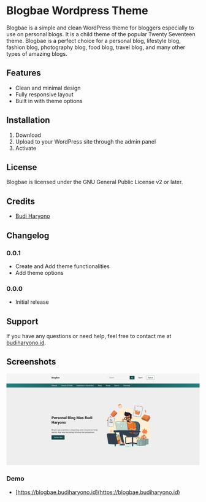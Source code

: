 # Blogbae Wordpress Theme

Blogbae is a simple and clean WordPress theme for bloggers especially to use on personal blogs. It is a child theme of the popular Twenty Seventeen theme. Blogbae is a perfect choice for a personal blog, lifestyle blog, fashion blog, photography blog, food blog, travel blog, and many other types of amazing blogs.

## Features
- Clean and minimal design
- Fully responsive layout
- Built in with theme options

## Installation
1. Download
2. Upload to your WordPress site through the admin panel
3. Activate

## License
Blogbae is licensed under the GNU General Public License v2 or later.

## Credits
- [Budi Haryono](https://budiharyono.id)

## Changelog

### 0.0.1
- Create and Add theme functionalities
- Add theme options 

### 0.0.0
- Initial release

## Support
If you have any questions or need help, feel free to contact me at [budiharyono.id](https://budiharyono.id).

## Screenshots
![Blogbae](screenshot.png)


### Demo
- [https://blogbae.budiharyono.id](https://blogbae.budiharyono.id)